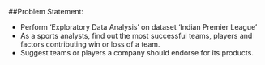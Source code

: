 ##Problem Statement:
- Perform ‘Exploratory Data Analysis’ on dataset ‘Indian Premier League’
- As a sports analysts, find out the most successful teams, players and factors
contributing win or loss of a team.
- Suggest teams or players a company should endorse for its products.
